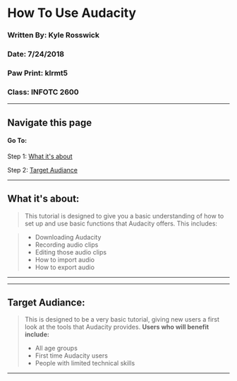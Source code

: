 # How To Use Audacity 
### Written By: Kyle Rosswick
### Date: 7/24/2018
### Paw Print: klrmt5
### Class: INFOTC 2600
---
## Navigate this page
#### Go To:
Step 1: [What it's about](https://github.com/krosswick/Tutorial/edit/master/README.md)

Step 2: [Target Audiance](https://github.com/krosswick/Tutorial/edit/master/README.md)

---
## What it's about:
>This tutorial is designed to give you a basic understanding of how to set up and use basic functions that Audacity offers. This includes:

>* Downloading Audacity
>* Recording audio clips
>* Editing those audio clips
>* How to import audio
>* How to export audio
---
---
## Target Audiance:
>This is designed to be a very basic tutorial, giving new users a first look at the tools that Audacity provides. **Users who will benefit include:**
>* All age groups
>* First time Audacity users
>* People with limited technical skills
---

